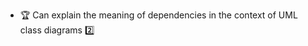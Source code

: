 * <span id="outcome-associations-dependencies-one">:trophy: Can explain the meaning of dependencies in the context of UML class diagrams :two:</span>
